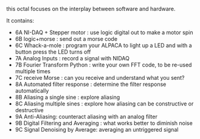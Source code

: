 this octal focuses on the interplay between software and hardware.   

It contains:
- 6A NI-DAQ + Stepper motor : use logic digital out to make a motor spin
- 6B logic+morse : send out a morse code
- 6C Whack-a-mole : program your ALPACA to light up a LED and with a button press the LED turns off
- 7A Analog Inputs : record a signal with NIDAQ
- 7B Fourier Transform Python : write your own FFT code, to be re-used multiple times
- 7C receive Morse : can you receive and understand what you sent?
- 8A Automated filter response : determine the filter response automatically
- 8B Aliasing a single sine : explore aliasing
- 8C Aliasing multiple sines : explore how aliasing can be constructive or destructive
- 9A Anti-Aliasing: counteract aliasing with an analog filter
- 9B Digital Filtering and Averaging : what works better to diminish noise
- 9C Signal Denoising by Average: averaging an untriggered signal 
